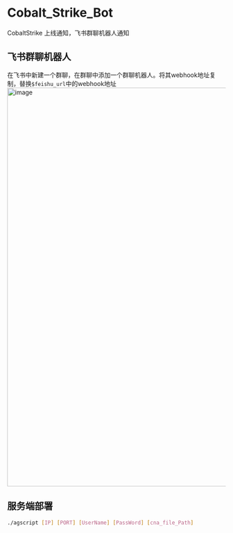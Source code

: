 # Cobalt_Strike_Bot
CobaltStrike 上线通知，飞书群聊机器人通知

## 飞书群聊机器人
在飞书中新建一个群聊，在群聊中添加一个群聊机器人。将其webhook地址复制，替换`$feishu_url`中的webhook地址
<img width="919" alt="image" src="https://user-images.githubusercontent.com/21257485/172523390-4bad37c6-7a31-4fe4-b2fe-a7bb5194cffc.png">

## 服务端部署

```bash
./agscript [IP] [PORT] [UserName] [PassWord] [cna_file_Path]
```
